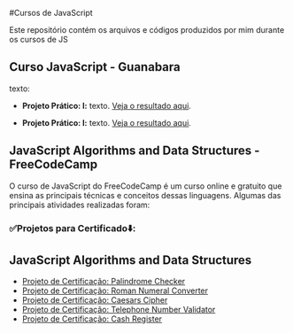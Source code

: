 #Cursos de JavaScript

Este repositório contém os arquivos e códigos produzidos por mim durante os cursos de JS

## Curso JavaScript - Guanabara

texto:

- **Projeto Prático: l:** texto. [Veja o resultado aqui](#).

- **Projeto Prático: l:** texto. [Veja o resultado aqui](#).

##  JavaScript Algorithms and Data Structures - FreeCodeCamp
O curso de JavaScript do FreeCodeCamp é um curso online e gratuito que ensina as principais técnicas e conceitos dessas linguagens. Algumas das principais atividades realizadas foram:

### ✅Projetos para Certificado⬇️:
## JavaScript Algorithms and Data Structures
- [Projeto de Certificação: Palindrome Checker](https://seu-nome-de-usuario.github.io/palindrome-checker/)
- [Projeto de Certificação: Roman Numeral Converter](https://seu-nome-de-usuario.github.io/roman-numeral-converter/)
- [Projeto de Certificação: Caesars Cipher](https://seu-nome-de-usuario.github.io/caesars-cipher/)
- [Projeto de Certificação: Telephone Number Validator](https://seu-nome-de-usuario.github.io/telephone-number-validator/)
- [Projeto de Certificação: Cash Register](https://seu-nome-de-usuario.github.io/cash-register/)
